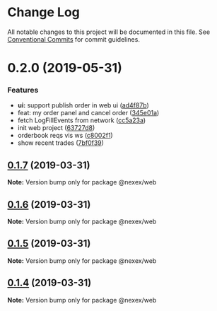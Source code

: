 # Change Log

All notable changes to this project will be documented in this file.
See [Conventional Commits](https://conventionalcommits.org) for commit guidelines.

# 0.2.0 (2019-05-31)


### Features

* **ui:** support publish order in web ui ([ad4f87b](https://bitbucket.org/dex-union/dexunion-web/commits/ad4f87b))
* feat: my order panel and cancel order ([345e01a](https://bitbucket.org/dex-union/dexunion-web/commits/345e01a))
* fetch LogFillEvents from network ([cc5a23a](https://bitbucket.org/dex-union/dexunion-web/commits/cc5a23a))
* init web project ([63727d8](https://bitbucket.org/dex-union/dexunion-web/commits/63727d8))
* orderbook reqs vis ws ([c8002f1](https://bitbucket.org/dex-union/dexunion-web/commits/c8002f1))
* show recent trades ([7bf0f39](https://bitbucket.org/dex-union/dexunion-web/commits/7bf0f39))





## [0.1.7](https://bitbucket.org/dex-union/dexunion-web/compare/@nexex/web@0.1.6...@nexex/web@0.1.7) (2019-03-31)

**Note:** Version bump only for package @nexex/web





## [0.1.6](https://bitbucket.org/dex-union/dexunion-web/compare/@nexex/web@0.1.5...@nexex/web@0.1.6) (2019-03-31)

**Note:** Version bump only for package @nexex/web





## [0.1.5](https://bitbucket.org/dex-union/dexunion-web/compare/@nexex/web@0.1.4...@nexex/web@0.1.5) (2019-03-31)

**Note:** Version bump only for package @nexex/web





## [0.1.4](https://bitbucket.org/dex-union/dexunion-web/compare/@nexex/web@0.1.3...@nexex/web@0.1.4) (2019-03-31)

**Note:** Version bump only for package @nexex/web
